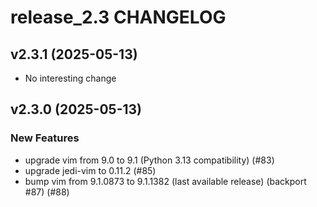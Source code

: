 # release_2.3 CHANGELOG

## v2.3.1 (2025-05-13)

- No interesting change

## v2.3.0 (2025-05-13)

### New Features

- upgrade vim from 9.0 to 9.1 (Python 3.13 compatibility) (#83)
- upgrade jedi-vim to 0.11.2 (#85)
- bump vim from 9.1.0873 to 9.1.1382 (last available release) (backport #87) (#88)


